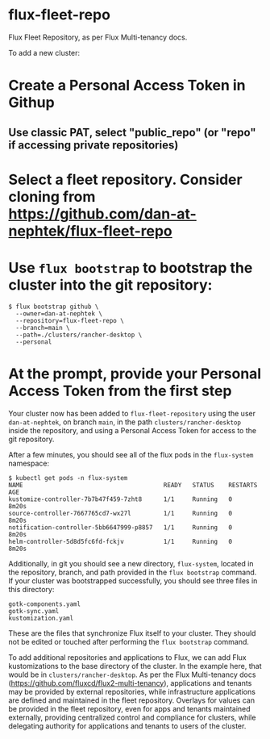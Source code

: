 # flux-fleet-repo
Flux Fleet Repository, as per Flux Multi-tenancy docs.

To add a new cluster:

# Create a Personal Access Token in Githup
## Use classic PAT, select "public_repo" (or "repo" if accessing private repositories)
# Select a fleet repository.  Consider cloning from https://github.com/dan-at-nephtek/flux-fleet-repo
# Use `flux bootstrap` to bootstrap the cluster into the git repository:
```shell
$ flux bootstrap github \
  --owner=dan-at-nephtek \
  --repository=flux-fleet-repo \
  --branch=main \
  --path=./clusters/rancher-desktop \
  --personal
```
# At the prompt, provide your Personal Access Token from the first step

Your cluster now has been added to `flux-fleet-repository` using the user `dan-at-nephtek`,
on branch `main`, in the path `clusters/rancher-desktop` inside the repository, and using
a Personal Access Token for access to the git repository.

After a few minutes, you should see all of the flux pods in the `flux-system` namespace:

```shell
$ kubectl get pods -n flux-system
NAME                                       READY   STATUS    RESTARTS   AGE
kustomize-controller-7b7b47f459-7zht8      1/1     Running   0          8m20s
source-controller-7667765cd7-wx27l         1/1     Running   0          8m20s
notification-controller-5bb6647999-p8857   1/1     Running   0          8m20s
helm-controller-5d8d5fc6fd-fckjv           1/1     Running   0          8m20s
```

Additionally, in git you should see a new directory, `flux-system`, located in the 
repository, branch, and path provided in the `flux bootstrap` command.  If your cluster
was bootstrapped successfully, you should see three files in this directory:

```
gotk-components.yaml
gotk-sync.yaml
kustomization.yaml
```

These are the files that synchronize Flux itself to your cluster.  They should not be 
edited or touched after performing the `flux bootstrap` command.  

To add additional repositories and applications to Flux, we can add Flux kustomizations
to the base directory of the cluster.  In the example here, that would be in 
`clusters/rancher-desktop`.   As per the Flux Multi-tenancy docs (https://github.com/fluxcd/flux2-multi-tenancy),
applications and tenants may be provided by external repositories, while infrastructure
applications are defined and maintained in the fleet repository.   Overlays for values 
can be provided in the fleet repository, even for apps and tenants maintained externally,
providing centralized control and compliance for clusters, while delegating authority for
applications and tenants to users of the cluster.
